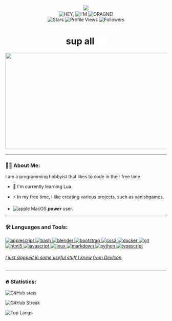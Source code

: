 <div id="header" align="center">
    <img src="https://i.imgur.com/0m0N25K.gif" width="100"/>
    <div id="badges">
        <img src="https://img.shields.io/badge/HEY,-FC6A04?style=for-the-badge" alt="HEY,"/>
        <img src="https://img.shields.io/badge/I'M-FC6A04?style=for-the-badge" alt="I'M"/>
        <img src="https://img.shields.io/badge/ORAGNE!-FC6A04?style=for-the-badge" alt="ORAGNE!"/>
    </div>
    <img alt="Stars" src="https://custom-icon-badges.demolab.com/github/stars/orn8?color=B8B92B&style=flat-square&logo=star&label=Stars"/>
    <img src="https://komarev.com/ghpvc/?username=orn8&style=flat-square&color=fc6a04" alt="Profile Views"/>
    <img alt="Followers" title="Follow me on Github" src="https://img.shields.io/github/followers/orn8?color=236ad3&style=flat-square&logo=github&label=Followers"/>
    <h1>
        sup all
        <img src="https://raw.githubusercontent.com/orn8/orn8/main/wave.svg" width="30px" height="30px"/>
    </h1>
</div>
<div align="center">
  <img src="https://media.giphy.com/media/Dh5q0sShxgp13DwrvG/giphy.gif" width="600" height="300"/>
</div>

---

### 🧑‍💻 About Me:

I am a programming hobbyist that likes to code in their free time.

- :telescope: I'm currently learning Lua.

- :zap: In my free time, I like creating various projects, such as [vanishgames](https://github.com/orn8/vanishgames).

- <img title="Apple Logo" src="https://upload.wikimedia.org/wikipedia/commons/3/31/Apple_logo_white.svg" alt="apple" width="20" height="20" /> MacOS ***power*** user.

---

### 🛠️ Languages and Tools:

<p align="left">
    <a href="https://developer.apple.com/library/archive/documentation/AppleScript/Conceptual/AppleScriptLangGuide/introduction/ASLR_intro.html" target="_blank" rel="noreferrer"> <img title="AppleScript" src="https://help.apple.com/assets/63FFD4857B7E1331387ABC65/63FFD48A7B7E1331387ABC6C/en_AU/c77d7a227a5fd365df2de28d731eebb6.png" alt="applescript" width="40" height="40" /> </a>
    <a href="https://www.gnu.org/software/bash" target="_blank" rel="noreferrer"> <img title="Bash" src="https://raw.githubusercontent.com/odb/official-bash-logo/master/assets/Logos/Icons/SVG/512x512_white.svg" alt="bash" width="40" height="40" /> </a>
    <a href="https://www.blender.org" target="_blank" rel="noreferrer"> <img title="Blender" src="https://upload.wikimedia.org/wikipedia/commons/0/0c/Blender_logo_no_text.svg" alt="blender" width="40" height="40" />
    <a href="https://getbootstrap.com" target="_blank" rel="noreferrer"> <img title="Bootstrap" src="https://upload.wikimedia.org/wikipedia/commons/b/b2/Bootstrap_logo.svg" alt="bootstrap" width="40" height="40" />
    <a href="https://www.w3schools.com/css" target="_blank" rel="noreferrer"> <img title="CSS" src="https://cdn.jsdelivr.net/gh/devicons/devicon/icons/css3/css3-original.svg" alt="css3" width="40" height="40" />
    <a href="https://www.docker.com" target="_blank" rel="noreferrer"> <img title="Docker" src="https://cdn.jsdelivr.net/gh/devicons/devicon/icons/docker/docker-original.svg" alt="docker" width="40" height="40" />
    <a href="https://git-scm.com" target="_blank" rel="noreferrer"> <img title="Git" src="https://cdn.jsdelivr.net/gh/devicons/devicon/icons/git/git-original.svg" alt="git" width="40" height="40" />
    <a href="https://www.w3.org/html" target="_blank" rel="noreferrer"> <img title="HTML" src="https://cdn.jsdelivr.net/gh/devicons/devicon/icons/html5/html5-original.svg" alt="html5" width="40" height="40" />
    <a href="https://developer.mozilla.org/en-US/docs/Web/JavaScript" target="_blank" rel="noreferrer"> <img title="JavaScript" src="https://cdn.jsdelivr.net/gh/devicons/devicon/icons/javascript/javascript-original.svg" alt="javascript" width="40" height="40" />
    <a href="https://kernel.org" target="_blank" rel="noreferrer"> <img title="Linux" src="https://cdn.jsdelivr.net/gh/devicons/devicon/icons/linux/linux-original.svg" alt="linux" width="40" height="40" />
    <a href="https://www.markdownguide.org" target="_blank" rel="noreferrer"> <img title="Markdown" src="https://www.markdownguide.org/assets/images/markdown-mark-white.svg" alt="markdown" width="40" height="40" />
    <a href="https://www.python.org" target="_blank" rel="noreferrer"> <img title="Python" src="https://cdn.jsdelivr.net/gh/devicons/devicon/icons/python/python-original.svg" alt="python" width="40" height="40" />
    <a href="https://www.typescriptlang.org" target="_blank" rel="noreferrer"> <img title="TypeScript" src="https://cdn.jsdelivr.net/gh/devicons/devicon/icons/typescript/typescript-original.svg" alt="typescript" width="40" height="40" />
</p>

###### I just slapped in some useful stuff I knew from [DevIcon](https://devicon.dev).


---

### 🔥 Statistics:

![GitHub stats](https://github-readme-stats.vercel.app/api?username=orn8&show=reviews,discussions_started,discussions_answered,prs_merged,prs_merged_percentage&show_icons=true&theme=transparent&hide_border=true&title_color=FC6A04&text_color=FC6A04&icon_color=FC6A04&disable_animations=true&rank_icon=github)

![GitHub Streak](https://streak-stats.demolab.com?user=orn8&theme=transparent&hide_border=true&ring=FC6A04&fire=FC6A04&currStreakNum=FC6A04&sideNums=FC6A04&currStreakLabel=FC6A04&sideLabels=FC6A04&stroke=FC6A04&hide_longest_streak=true)

![Top Langs](https://github-readme-stats.vercel.app/api/top-langs/?username=orn8&theme=transparent&hide_border=true&card_width=495px&title_color=FC6A04&text_color=FC6A04&layout=donut-vertical)
